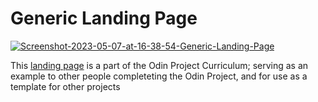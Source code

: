 <h1>Generic Landing Page</h1>
<div style="margin: auto 0;"><a href="https://ibb.co/P4HQYN7"><img src="https://i.ibb.co/vmnYBH7/Screenshot-2023-05-07-at-16-38-54-Generic-Landing-Page.png" alt="Screenshot-2023-05-07-at-16-38-54-Generic-Landing-Page" border="0" /></a></div>
<p>This <a href="https://cemkar.github.io/generic-landing-page/">landing page</a> is a part of the Odin Project Curriculum; serving as an example to other people completeting the Odin Project, and for use as a template for other projects</p>

